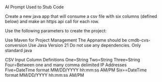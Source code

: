 AI Prompt Used to Stub Code

Create a new java app that will consume a csv file with six columns (defined below) and make an https api call for each row.

Use the following parameters to create the project:

Use Maven for Project Management
The Appname should be cmdb-cvs-conversion
Use Java Version 21
Do not use any dependencies. Only standard java

CSV Input Column Definitions
One=String
Two=String
Three=String
Four=Between one and many comma delimited IP Addresses
Five=DateTime format MM/DD/YYYY hh:mm:ss AM/PM
Six==DateTime format MM/DD/YYYY hh:mm:ss AM/PM

